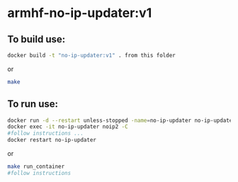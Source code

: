 # armhf-no-ip-updater:v1

## To build use: 
```sh
docker build -t "no-ip-updater:v1" . from this folder
```
or
```sh
make
```

## To run use:
```sh
docker run -d --restart unless-stopped -name=no-ip-updater no-ip-updater:v1
docker exec -it no-ip-updater noip2 -C
#follow instructions ...
docker restart no-ip-updater
```
or
```sh
make run_container
#follow instructions
```

